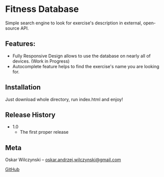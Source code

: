 # Fitness Database
Simple search engine to look for exercise's description in external, open-source API.

## Features:
* Fully Responsive Design allows to use the database on nearly all of devices. (Work in Progress)
* Autocomplete feature helps to find the exercise's name you are looking for.

## Installation

Just download whole directory, run index.html and enjoy!

## Release History

* 1.0
    * The first proper release

## Meta

Oskar Wilczynski – oskar.andrzej.wilczynski@gmail.com

[GitHub](https://github.com/oskarwilczynski)
